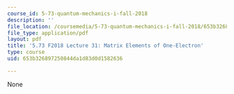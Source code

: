 ```yaml
---
course_id: 5-73-quantum-mechanics-i-fall-2018
description: ''
file_location: /coursemedia/5-73-quantum-mechanics-i-fall-2018/653b326897250844da1d83d0d1582636_MIT5_73F18_Lec31.pdf
file_type: application/pdf
layout: pdf
title: '5.73 F2018 Lecture 31: Matrix Elements of One-Electron'
type: course
uid: 653b326897250844da1d83d0d1582636

---
```

None